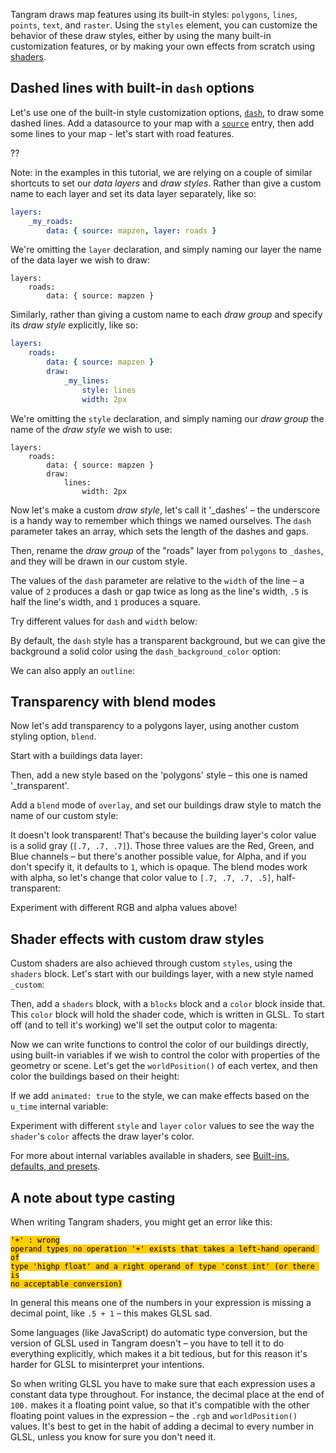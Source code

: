 <script>
document.domain = "mapzen.com"

function elementIntersectsViewport (el) {
  var top = el.offsetTop;
  var height = el.offsetHeight;

  while(el.offsetParent) {
    el = el.offsetParent;
    top += el.offsetTop;
  }

  return (
    top < (window.pageYOffset + window.innerHeight) &&
    (top + height) > window.pageYOffset
  );
}

function hide(el) {
    iframe = el.getElementsByTagName("iframe")[0];
    if (typeof iframe != "undefined") {
        console.log(JSON.stringify(iframe.contentWindow.scene.config));
        el.removeChild(iframe);
    }
}
function show(el) {
    if (typeof el != 'undefined')
    iframe = el.getElementsByTagName("iframe")[0];
    if (typeof iframe == "undefined") {
        iframe = document.createElement("iframe");
        el.appendChild(iframe);
        iframe.style.height = "100%";
        iframe.src = el.getAttribute("source");
    }
}

// check visibility every half-second, hide off-screen demos to go easy on the GPU

setInterval( function() {
    var elements = document.getElementsByClassName("demo-wrapper");
    for (var i=0; i < elements.length; i++) {
        el = elements[i];
        if (elementIntersectsViewport(el) || (i == 0 && window.pageYOffset < 500)) {
            show(el);
            // show the next two iframes as well
            show(elements[i+1]);
            show(elements[i+2]);
            for (var j=0; j < elements.length; j++) {
                if (j != i && j != i+1) {
                    hide(elements[j]);
                }
            }
            break;
        }
    }
}, 500);
</script>
<style>
#demo-wrapper {
    margin-bottom: 1em;
}
</style>

Tangram draws map features using its built-in styles: `polygons`, `lines`, `points`, `text`, and `raster`. Using the `styles` element, you can customize the behavior of these draw styles, either by using the many built-in customization features, or by making your own effects from scratch using [shaders](shaders.md).

## Dashed lines with built-in `dash` options

Let's use one of the built-in style customization options, [`dash`](styles.md#dash), to draw some dashed lines. Add a datasource to your map with a [`source`](source.md) entry, then add some lines to your map - let's start with road features.

<div class="demo-wrapper" source="https://precog.mapzen.com/tangrams/tangram-play/master/embed/?scene=https://tangrams.github.io/tangram-docs/tutorials/custom/custom1.yaml#16.50417/40.78070/-73.96085"></div>

??

<div class="demo-wrapper" source="https://mapzen.com/tangram/play/embed/?scene=https://tangrams.github.io/tangram-docs/tutorials/custom/custom1.yaml#16.50417/40.78070/-73.96085"></div>

Note: in the examples in this tutorial, we are relying on a couple of similar shortcuts to set our _data layers_ and _draw styles_. Rather than give a custom name to each layer and set its data layer separately, like so:

```yaml
layers:
    _my_roads:
        data: { source: mapzen, layer: roads }
```

We're omitting the `layer` declaration, and simply naming our layer the name of the data layer we wish to draw:

```
layers:
    roads:
        data: { source: mapzen }
```

Similarly, rather than giving a custom name to each _draw group_ and specify its _draw style_ explicitly, like so:

```yaml
layers:
    roads:
        data: { source: mapzen }
        draw:
            _my_lines:
                style: lines
                width: 2px
```

We're omitting the `style` declaration, and simply naming our _draw group_ the name of the _draw style_ we wish to use:

```
layers:
    roads:
        data: { source: mapzen }
        draw:
            lines:
                width: 2px
```

Now let's make a custom _draw style_, let's call it '_dashes' – the underscore is a handy way to remember which things we named ourselves. The `dash` parameter takes an array, which sets the length of the dashes and gaps.

<div class="demo-wrapper" source="https://mapzen.com/tangram/play/embed/?scene=https://tangrams.github.io/tangram-docs/tutorials/custom/custom2.yaml#16.50417/40.78070/-73.96085"></div>

Then, rename the _draw group_ of the "roads" layer from `polygons` to `_dashes`, and they will be drawn in our custom style.

The values of the `dash` parameter are relative to the `width` of the line – a value of `2` produces a dash or gap twice as long as the line's width, `.5` is half the line's width, and `1` produces a square.

Try different values for `dash` and `width` below:

<div class="demo-wrapper" source="https://mapzen.com/tangram/play/embed/?scene=https://tangrams.github.io/tangram-docs/tutorials/custom/custom3.yaml#16.50417/40.78070/-73.96085"></div>

By default, the `dash` style has a transparent background, but we can give the background a solid color using the `dash_background_color` option:

<div class="demo-wrapper" source="https://mapzen.com/tangram/play/embed/?scene=https://tangrams.github.io/tangram-docs/tutorials/custom/custom4.yaml#16.50417/40.78070/-73.96085"></div>

We can also apply an `outline`:

<div class="demo-wrapper" source="https://mapzen.com/tangram/play/embed/?scene=https://tangrams.github.io/tangram-docs/tutorials/custom/custom5.yaml#16.50417/40.78070/-73.96085"></div>

## Transparency with blend modes

Now let's add transparency to a polygons layer, using another custom styling option, `blend`.

Start with a buildings data layer:

<div class="demo-wrapper" source="https://mapzen.com/tangram/play/embed/?scene=https://tangrams.github.io/tangram-docs/tutorials/custom/custom6.yaml#18.07925/40.76442/-73.98058"></div>

Then, add a new style based on the 'polygons' style – this one is named '_transparent'.

<div class="demo-wrapper" source="https://mapzen.com/tangram/play/embed/?scene=https://tangrams.github.io/tangram-docs/tutorials/custom/custom7.yaml#18.07925/40.76442/-73.98058"></div>

Add a `blend` mode of `overlay`, and set our buildings draw style to match the name of our custom style:

<div class="demo-wrapper" source="https://mapzen.com/tangram/play/embed/?scene=https://tangrams.github.io/tangram-docs/tutorials/custom/custom8.yaml#18.07925/40.76442/-73.98058"></div>

It doesn't look transparent! That's because the building layer's color value is a solid gray (`[.7, .7, .7]`). Those three values are the Red, Green, and Blue channels – but there's another possible value, for Alpha, and if you don't specify it, it defaults to `1`, which is opaque. The blend modes work with alpha, so let's change that color value to `[.7, .7, .7, .5]`, half-transparent:

<div class="demo-wrapper" source="https://mapzen.com/tangram/play/embed/?scene=https://tangrams.github.io/tangram-docs/tutorials/custom/custom9.yaml#18.07925/40.76442/-73.98058"></div>

Experiment with different RGB and alpha values above!

## Shader effects with custom draw styles

Custom shaders are also achieved through custom `styles`, using the `shaders` block. Let's start with our buildings layer, with a new style named `_custom`:

<div class="demo-wrapper" source="https://mapzen.com/tangram/play/embed/?scene=https://tangrams.github.io/tangram-docs/tutorials/custom/custom10.yaml#18.07925/40.76442/-73.98058"></div>

Then, add a `shaders` block, with a `blocks` block and a `color` block inside that. This `color` block will hold the shader code, which is written in GLSL. To start off (and to tell it's working) we'll set the output color to magenta:

<div class="demo-wrapper" source="https://mapzen.com/tangram/play/embed/?scene=https://tangrams.github.io/tangram-docs/tutorials/custom/custom11.yaml#18.07925/40.76442/-73.98058"></div>

Now we can write functions to control the color of our buildings directly, using built-in variables if we wish to control the color with properties of the geometry or scene. Let's get the `worldPosition()` of each vertex, and then color the buildings based on their height:

<div class="demo-wrapper" source="https://mapzen.com/tangram/play/embed/?scene=https://tangrams.github.io/tangram-docs/tutorials/custom/custom12.yaml#18.07925/40.76442/-73.98058"></div>

If we add `animated: true` to the style, we can make effects based on the `u_time` internal variable:

<div class="demo-wrapper" source="https://mapzen.com/tangram/play/embed/?scene=https://tangrams.github.io/tangram-docs/tutorials/custom/custom13.yaml#18.07925/40.76442/-73.98058"></div>

Experiment with different `style` and `layer` `color` values to see the way the `shader`'s `color` affects the draw layer's color.

For more about internal variables available in shaders, see [Built-ins, defaults, and presets](shaders.md#built-ins-defaults-and-presets).

## A note about type casting

When writing Tangram shaders, you might get an error like this:

<code style="color:black;background-color: #ffcc00">'+' : wrong operand types no operation '+' exists that takes a left-hand operand of type 'highp float' and a right operand of type 'const int' (or there is no acceptable conversion)</code>

In general this means one of the numbers in your expression is missing a decimal point, like `.5 + 1` – this makes GLSL sad.

Some languages (like JavaScript) do automatic type conversion, but the version of GLSL used in Tangram doesn't – you have to tell it to do everything explicitly, which makes it a bit tedious, but for this reason it's harder for GLSL to misinterpret your intentions.

So when writing GLSL you have to make sure that each expression uses a constant data type throughout. For instance, the decimal place at the end of `100.` makes it a floating point value, so that it's compatible with the other floating point values in the expression – the `.rgb` and `worldPosition()` values. It's best to get in the habit of adding a decimal to every number in GLSL, unless you know for sure you don't need it.